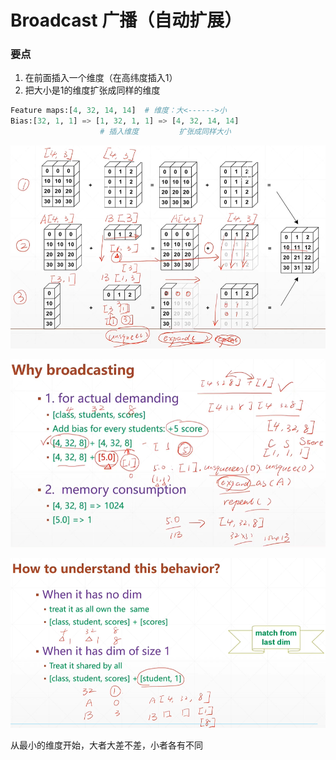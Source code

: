 # Broadcast 广播（自动扩展）

### 要点

1.  在前面插入一个维度（在高纬度插入1）
2.  把大小是1的维度扩张成同样的维度

```python
Feature maps:[4, 32, 14, 14]  # 维度：大<------>小
Bias:[32, 1, 1] => [1, 32, 1, 1] => [4, 32, 14, 14] 
                    # 插入维度         扩张成同样大小
```

![](image/image_0pgM29hg1o.png)

![](image/image_fRVtGojL8k.png)

![](image/image_glyNC6qay3.png)

从最小的维度开始，大者大差不差，小者各有不同
